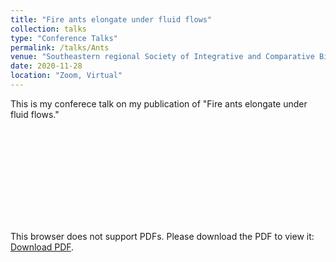 ```yaml
---
title: "Fire ants elongate under fluid flows"
collection: talks
type: "Conference Talks"
permalink: /talks/Ants
venue: "Southeastern regional Society of Integrative and Comparative Biology Conference"
date: 2020-11-28
location: "Zoom, Virtual"
---
```


This is my conferece talk on my publication of "Fire ants elongate under fluid flows."


<object data='/files/ants_poster.pdf' width="700px" height="400px">
    <embed src='/files/ants_poster.pdf'>
        <p>This browser does not support PDFs. Please download the PDF to view it: <a href='/files/Thu-15-10-Yu.pdf'>Download PDF</a>.</p>
    </embed>
</object>
